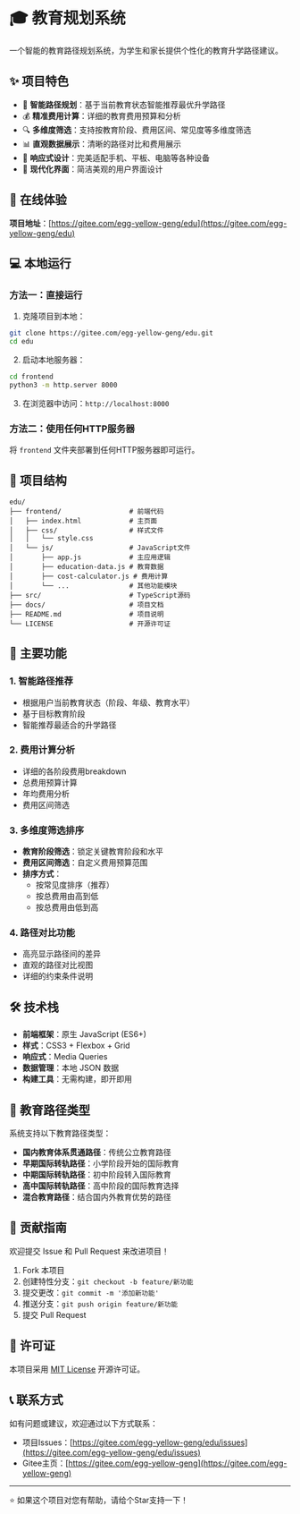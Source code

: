 # 🎓 教育规划系统

一个智能的教育路径规划系统，为学生和家长提供个性化的教育升学路径建议。

## ✨ 项目特色

- 🎯 **智能路径规划**：基于当前教育状态智能推荐最优升学路径
- 💰 **精准费用计算**：详细的教育费用预算和分析
- 🔍 **多维度筛选**：支持按教育阶段、费用区间、常见度等多维度筛选
- 📊 **直观数据展示**：清晰的路径对比和费用展示
- 📱 **响应式设计**：完美适配手机、平板、电脑等各种设备
- 🎨 **现代化界面**：简洁美观的用户界面设计

## 🚀 在线体验

**项目地址**：[https://gitee.com/egg-yellow-geng/edu](https://gitee.com/egg-yellow-geng/edu)

## 💻 本地运行

### 方法一：直接运行
1. 克隆项目到本地：
```bash
git clone https://gitee.com/egg-yellow-geng/edu.git
cd edu
```

2. 启动本地服务器：
```bash
cd frontend
python3 -m http.server 8000
```

3. 在浏览器中访问：`http://localhost:8000`

### 方法二：使用任何HTTP服务器
将 `frontend` 文件夹部署到任何HTTP服务器即可运行。

## 📁 项目结构

```
edu/
├── frontend/                 # 前端代码
│   ├── index.html            # 主页面
│   ├── css/                  # 样式文件
│   │   └── style.css
│   └── js/                   # JavaScript文件
│       ├── app.js            # 主应用逻辑
│       ├── education-data.js # 教育数据
│       ├── cost-calculator.js # 费用计算
│       └── ...               # 其他功能模块
├── src/                      # TypeScript源码
├── docs/                     # 项目文档
├── README.md                 # 项目说明
└── LICENSE                   # 开源许可证
```

## 🎯 主要功能

### 1. 智能路径推荐
- 根据用户当前教育状态（阶段、年级、教育水平）
- 基于目标教育阶段
- 智能推荐最适合的升学路径

### 2. 费用计算分析
- 详细的各阶段费用breakdown
- 总费用预算计算
- 年均费用分析
- 费用区间筛选

### 3. 多维度筛选排序
- **教育阶段筛选**：锁定关键教育阶段和水平
- **费用区间筛选**：自定义费用预算范围
- **排序方式**：
  - 按常见度排序（推荐）
  - 按总费用由高到低
  - 按总费用由低到高

### 4. 路径对比功能
- 高亮显示路径间的差异
- 直观的路径对比视图
- 详细的约束条件说明

## 🛠️ 技术栈

- **前端框架**：原生 JavaScript (ES6+)
- **样式**：CSS3 + Flexbox + Grid
- **响应式**：Media Queries
- **数据管理**：本地 JSON 数据
- **构建工具**：无需构建，即开即用

## 📝 教育路径类型

系统支持以下教育路径类型：

- **国内教育体系贯通路径**：传统公立教育路径
- **早期国际转轨路径**：小学阶段开始的国际教育
- **中期国际转轨路径**：初中阶段转入国际教育
- **高中国际转轨路径**：高中阶段的国际教育选择
- **混合教育路径**：结合国内外教育优势的路径

## 🤝 贡献指南

欢迎提交 Issue 和 Pull Request 来改进项目！

1. Fork 本项目
2. 创建特性分支：`git checkout -b feature/新功能`
3. 提交更改：`git commit -m '添加新功能'`
4. 推送分支：`git push origin feature/新功能`
5. 提交 Pull Request

## 📄 许可证

本项目采用 [MIT License](LICENSE) 开源许可证。

## 📞 联系方式

如有问题或建议，欢迎通过以下方式联系：

- 项目Issues：[https://gitee.com/egg-yellow-geng/edu/issues](https://gitee.com/egg-yellow-geng/edu/issues)
- Gitee主页：[https://gitee.com/egg-yellow-geng](https://gitee.com/egg-yellow-geng)

---

⭐ 如果这个项目对您有帮助，请给个Star支持一下！